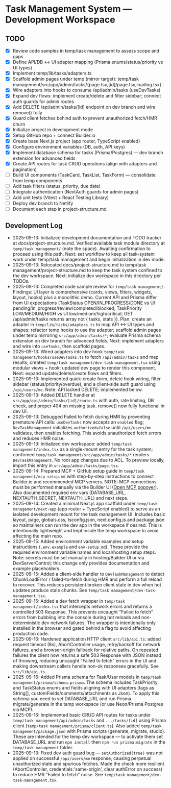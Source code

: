 # Task Management System — Development Workspace

## TODO
- [x] Review code samples in temp/task management to assess scope and gaps
- [x] Define API/DB ↔ UI adapter mapping (Prisma enums/status/priority vs UI types)
- [x] Implement temp/lib/tasks/adapters.ts
- [x] Scaffold admin pages under temp (mirror target): temp/task management/src/app/admin/tasks/{page.tsx,[id]/page.tsx,loading.tsx}
- [x] Wire adapters into hooks to consume /api/admin/tasks (useDevTasks)
- [x] Expand dev flows: implement create/delete and filter sidebar; connect auth guards for admin routes
- [x] Add DELETE /api/admin/tasks/[id] endpoint on dev branch and wire remove() fully
- [x] Guard client fetches behind auth to prevent unauthorized fetch/HMR churn
- [x] Initialize project in development mode
- [x] Setup GitHub repo + connect Builder.io
- [x] Create base Next.js project (app router, TypeScript enabled)
- [x] Configure environment variables (DB, auth, API keys)
- [x] Implement database schema for tasks (Prisma/Postgres) — dev branch extension for advanced fields
- [x] Create API routes for task CRUD operations (align with adapters and pagination)
- [ ] Build UI components (TaskCard, TaskList, TaskForm) — consolidate from temp components
- [ ] Add task filters (status, priority, due date)
- [ ] Integrate authentication (NextAuth guards for admin pages)
- [ ] Add unit tests (Vitest + React Testing Library)
- [ ] Deploy dev branch to Netlify
- [ ] Document each step in project-structure.md

## Development Log
- 2025-09-13: Initialized development documentation and TODO tracker at docs/project-structure.md. Verified available task module directory at `temp/task management/` (note the space). Awaiting confirmation to proceed using this path. Next: set workflow to keep all task-system work under temp/task management and begin initialization in dev mode.
- 2025-09-13: Relocated docs/project-structure.md to temp/task management/project-structure.md to keep the task system confined to the dev workspace. Next: initialize dev workspace in this directory per TODOs.
- 2025-09-13: Completed code sample review for `temp/task management/`. Findings: UI layer is comprehensive (cards, views, filters, widgets, layout, hooks) plus a monolithic demo. Current API and Prisma differ from UI expectations (TaskStatus OPEN/IN_PROGRESS/DONE vs UI pending/in_progress/review/completed/blocked; TaskPriority LOW/MEDIUM/HIGH vs UI low/medium/high/critical; GET /api/admin/tasks returns array not { tasks, stats }). Plan: create an adapter in `temp/lib/tasks/adapters.ts` to map API <-> UI types and shapes; refactor temp hooks to use the adapter; scaffold admin pages under temp mirroring `src/app/admin/tasks/*`; evaluate Prisma schema extension on dev branch for advanced fields. Next: implement adapters and wire into `useTasks`, then scaffold pages.
- 2025-09-13: Wired adapters into dev hook `temp/task management/hooks/useDevTasks.ts` to fetch `/api/admin/tasks` and map results; created `temp/task management/dev-task-management.tsx` using modular views + hook; updated dev page to render this component. Next: expand update/delete/create flows and filters.
- 2025-09-13: Implemented quick-create form, delete hook wiring, filter sidebar (status/priority/overdue), and a client-side auth guard using `/api/users/me`. Note: API lacked DELETE; implemented below.
- 2025-09-13: Added DELETE handler at `src/app/api/admin/tasks/[id]/route.ts` with auth, rate limiting, DB check, and proper 404 on missing task. remove() now fully functional in dev UI.
- 2025-09-13: Debugged Failed to fetch during HMR by preventing premature API calls: `useDevTasks` now accepts an `enabled` flag; `DevTaskManagement` initializes `authorized=false` until `/api/users/me` validates, then enables fetching. This avoids unauthorized fetch errors and reduces HMR noise.
- 2025-09-13: Initialized dev workspace: added `temp/task management/index.tsx` as a single-mount entry for the task system; confirmed `temp/task management/src/app/admin/tasks/*` renders `DevTaskManagement`. No root app changes due to ACL. To preview locally, import this entry in `src/app/admin/tasks/page.tsx`.
- 2025-09-14: Prepared MCP + GitHub setup guide in `temp/task management/mcp-setup.md` with step-by-step instructions to connect Builder.io and recommended MCP servers. NOTE: MCP connections must be performed manually via the Builder UI ([Open MCP popover](#open-mcp-popover)). Also documented required env vars (DATABASE_URL, NEXTAUTH_SECRET, NEXTAUTH_URL) and next steps.
- 2025-09-14: Created a minimal Next.js app scaffold under `temp/task management/next-app` (app router + TypeScript enabled) to serve as an isolated development mount for the task management UI. Includes basic layout, page, globals.css, tsconfig.json, next.config.js and package.json so maintainers can run the dev app in the workspace if desired. This is intentionally lightweight and kept inside the temp workspace to avoid affecting the main repo.
- 2025-09-15: Added environment variable examples and setup instructions (`.env.example` and `env-setup.md`). These provide the required environment variable names and local/hosting setup steps. Note: secrets must be set manually in hosting/Builder UI or via DevServerControl; this change only provides documentation and example placeholders.
- 2025-09-15: Added a client-side handler to `DevTaskManagement` to detect ChunkLoadError / failed-to-fetch during HMR and perform a full reload to recover. This reduces persistent broken client state in dev when hot updates produce stale chunks. See `temp/task management/dev-task-management.tsx`.
- 2025-09-15: Added a dev fetch wrapper in `temp/task management/index.tsx` that intercepts network errors and returns a controlled 503 Response. This prevents uncaught "Failed to fetch" errors from bubbling into the console during hot reloads and non-deterministic dev network failures. The wrapper is intentionally only installed in the browser and gated behind a flag to avoid affecting production code.
- 2025-09-16: Hardened application HTTP client `src/lib/api.ts`: added request timeout (8s), AbortController usage, retry/backoff for network failures, and a browser-origin fallback for relative paths. On repeated failures the client now returns a safe 503 Response with JSON instead of throwing, reducing uncaught "Failed to fetch" errors in the UI and making downstream callers handle non-ok responses gracefully. See `src/lib/api.ts`.
- 2025-09-16: Added Prisma schema for Task/User models in `temp/task management/prisma/schema.prisma`. The schema includes TaskPriority and TaskStatus enums and fields aligning with UI adapters (tags as String[], customFields/comments/attachments as Json). To apply this schema you need to set DATABASE_URL and run Prisma migrate/generate in the temp workspace (or use Neon/Prisma Postgres via MCP).
- 2025-09-16: Implemented basic CRUD API routes for tasks under `temp/task management/api/admin/tasks` and `.../tasks/[id]` using Prisma client (`temp/task management/prisma/client.ts`). Also added `temp/task management/package.json` with Prisma scripts (generate, migrate, studio). These are intended for the temp dev workspace — to activate them set DATABASE_URL and run `npm install` then `npm run prisma:migrate` in the `temp/task management` folder.
- 2025-09-13: Fixed dev auth guard bug — `setAuthorized(true)` was not applied on successful `/api/users/me` response, causing perpetual unauthorized state and spurious fetches. Made the check more resilient (AbortController, credentials:'same-origin', clear authError on success) to reduce HMR "Failed to fetch" noise. See `temp/task management/dev-task-management.tsx`.
